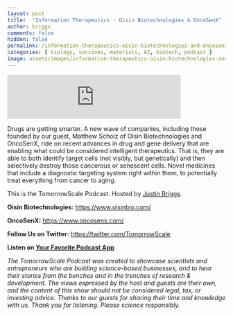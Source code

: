 ```yaml
---
layout: post
title:  "Information Therapeutics - Oisin Biotechnologies & OncoSenX"
author: briggs
comments: false
hidden: false
permalink: /information-therapeutics-oisin-biotechnologies-and-oncosenx
categories: [ biology, vaccines, materials, AI, biotech, podcast ]
image: assets/images/information-therapeutics-oisin-biotechnologies-and-oncosenx.png
---
```


<iframe src="https://anchor.fm/tomorrowscale/embed/episodes/Information-Therapeutics---Oisin-Biotechnologies--OncoSenX-eb3ms0" height="102px" width="400px" frameborder="0" scrolling="no"></iframe>

Drugs are getting smarter. A new wave of companies, including those founded by our guest, Matthew Scholz of Oisin Biotechnologies and OncoSenX, ride on recent advances in drug and gene delivery that are enabling what could be considered intelligent therapeutics. That is, they are able to both identify target cells (not visibly, but genetically) and then selectively destroy those cancerous or senescent cells. Novel medicines that include a diagnostic targeting system right within them, to potentially treat everything from cancer to aging. 

This is the TomorrowScale Podcast. Hosted by [Justin Briggs](https://www.linkedin.com/in/briggsly).

**Oisin Biotechnologies:** https://www.oisinbio.com/

**OncoSenX:** https://www.oncosenx.com/

**Follow Us on Twitter:** https://twitter.com/TomorrowScale

**Listen on [Your Favorite Podcast App](https://anchor.fm/tomorrowscale/)**

*The TomorrowScale Podcast was created to showcase scientists and entrepreneurs who are building science-based businesses, and to hear their stories from the benches and in the trenches of research & development. The views expressed by the host and guests are their own, and the content of this show should not be considered legal, tax, or investing advice. Thanks to our guests for sharing their time and knowledge with us. Thank you for listening. Please science responsibly.*